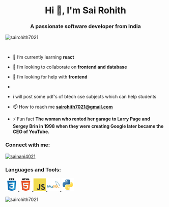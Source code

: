 <h1 align="center">Hi 👋, I'm Sai Rohith</h1>
<h3 align="center">A passionate software developer from India</h3>

<p align="left"> <img src="https://komarev.com/ghpvc/?username=sairohith7021&label=Profile%20views&color=0e75b6&style=flat" alt="sairohith7021" /> </p>

<p align="left"> <a href="https://twitter.com/" target="blank"><img src="https://img.shields.io/twitter/follow/?logo=twitter&style=for-the-badge" alt="" /></a> </p>

- 🌱 I’m currently learning **react**

- 👯 I’m looking to collaborate on **frontend and database**

- 🤝 I’m looking for help with **frontend**
- 
- i will post some pdf's of btech cse subjects which can help students 

- 📫 How to reach me **sairohith7021@gmail.com**

- ⚡ Fun fact **The woman who rented her garage to Larry Page and Sergey Brin in 1998 when they were creating Google later became the CEO of YouTube.**

<h3 align="left">Connect with me:</h3>
<p align="left">
<a href="https://instagram.com/sainani4021" target="blank"><img align="center" src="https://raw.githubusercontent.com/rahuldkjain/github-profile-readme-generator/master/src/images/icons/Social/instagram.svg" alt="sainani4021" height="30" width="40" /></a>
</p>

<h3 align="left">Languages and Tools:</h3>
<p align="left"> <a href="https://www.w3schools.com/css/" target="_blank" rel="noreferrer"> <img src="https://raw.githubusercontent.com/devicons/devicon/master/icons/css3/css3-original-wordmark.svg" alt="css3" width="40" height="40"/> </a> <a href="https://www.w3.org/html/" target="_blank" rel="noreferrer"> <img src="https://raw.githubusercontent.com/devicons/devicon/master/icons/html5/html5-original-wordmark.svg" alt="html5" width="40" height="40"/> </a> <a href="https://developer.mozilla.org/en-US/docs/Web/JavaScript" target="_blank" rel="noreferrer"> <img src="https://raw.githubusercontent.com/devicons/devicon/master/icons/javascript/javascript-original.svg" alt="javascript" width="40" height="40"/> </a> <a href="https://www.mysql.com/" target="_blank" rel="noreferrer"> <img src="https://raw.githubusercontent.com/devicons/devicon/master/icons/mysql/mysql-original-wordmark.svg" alt="mysql" width="40" height="40"/> </a> <a href="https://www.python.org" target="_blank" rel="noreferrer"> <img src="https://raw.githubusercontent.com/devicons/devicon/master/icons/python/python-original.svg" alt="python" width="40" height="40"/> </a> </p>

<p><img align="center" src="https://github-readme-stats.vercel.app/api/top-langs?username=sairohith7021&show_icons=true&locale=en&layout=compact" alt="sairohith7021" /></p>
